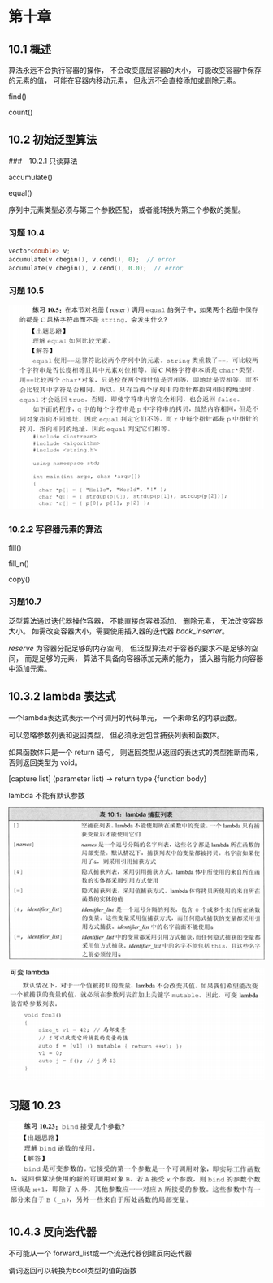# 第十章

## 10.1 概述

算法永远不会执行容器的操作， 不会改变底层容器的大小， 可能改变容器中保存的元素的值， 可能在容器内移动元素， 但永远不会直接添加或删除元素。

find()

count()

## 10.2 初始泛型算法

###　10.2.1 只读算法

accumulate()

equal()

序列中元素类型必须与第三个参数匹配， 或者能转换为第三个参数的类型。

### 习题 10.4

```c++
vector<double> v;
accumulate(v.cbegin(), v.cend(), 0);  // error
accumulate(v.cbegin(), v.cend(), 0.0);  // error
```

### 习题 10.5

![](./Snipaste_2019-03-22_16-45-46.png)

### 10.2.2 写容器元素的算法

fill()

fill_n()

copy()

### 习题10.7

泛型算法通过迭代器操作容器， 不能直接向容器添加、 删除元素， 无法改变容器大小。 如需改变容器大小，需要使用插入器的迭代器 *back_inserter*。

*reserve* 为容器分配足够的内存空间， 但泛型算法对于容器的要求不是足够的空间， 而是足够的元素， 算法不具备向容器添加元素的能力， 插入器有能力向容器中添加元素。

## 10.3.2 lambda 表达式

一个lambda表达式表示一个可调用的代码单元， 一个未命名的内联函数。

可以忽略参数列表和返回类型， 但必须永远包含捕获列表和函数体。

如果函数体只是一个 return 语句， 则返回类型从返回的表达式的类型推断而来， 否则返回类型为 void。

[capture list] (parameter list) -> return type {function body}

lambda 不能有默认参数

![](./Snipaste_2019-03-29_11-08-25.png)

![](./Snipaste_2019-03-29_11-15-57.png)

## 习题 10.23

![](./Snipaste_2019-03-31_00-22-03.png)

## 10.4.3 反向迭代器

不可能从一个 forward_list或一个流迭代器创建反向迭代器

谓词返回可以转换为bool类型的值的函数